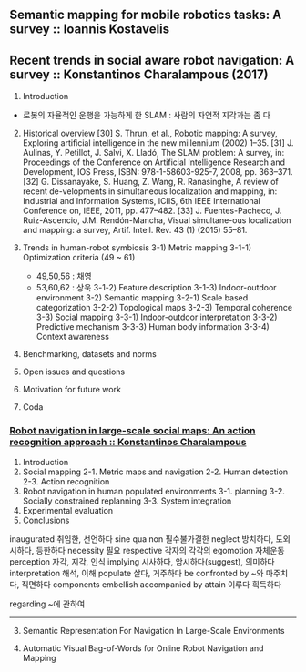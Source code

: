 ## Semantic mapping for mobile robotics tasks: A survey :: Ioannis Kostavelis


## Recent trends in social aware robot navigation: A survey :: Konstantinos Charalampous (2017)
  1) Introduction
  - 로봇의 자율적인 운행을 가능하게 한 SLAM : 사람의 자연적 지각과는 좀 다
  
  2) Historical overview
    [30] S. Thrun, et al., Robotic mapping: A survey, Exploring artificial intelligence in the new millennium (2002) 1–35.
    [31] J. Aulinas, Y. Petillot, J. Salvi, X. Lladó, The SLAM problem: A survey, in: Proceedings of the Conference on Artificial Intelligence Research and Development, IOS Press, ISBN: 978-1-58603-925-7, 2008, pp. 363–371.
  [32] G. Dissanayake, S. Huang, Z. Wang, R. Ranasinghe, A review of recent de-velopments in simultaneous localization and mapping, in: Industrial and Information Systems, ICIIS, 6th IEEE International Conference on, IEEE, 2011, pp. 477–482.
[33] J. Fuentes-Pacheco, J. Ruiz-Ascencio, J.M. Rendón-Mancha, Visual simultane-ous localization and mapping: a survey, Artif. Intell. Rev. 43 (1) (2015) 55–81.
  
  3) Trends in human-robot symbiosis
    3-1) Metric mapping
      3-1-1) Optimization criteria (49 ~ 61)
        - 49,50,56 : 채영
        - 53,60,62 : 상욱
      3-1-2) Feature description
      3-1-3) Indoor-outdoor environment
    3-2) Semantic mapping
      3-2-1) Scale based categorization
      3-2-2) Topological maps
      3-2-3) Temporal coherence
    3-3) Social mapping
      3-3-1) Indoor-outdoor interpretation
      3-3-2) Predictive mechanism
      3-3-3) Human body information
      3-3-4) Context awareness
   4) Benchmarking, datasets and norms
   5) Open issues and questions 
   6) Motivation for future work 
   7) Coda 
   
### [Robot navigation in large-scale social maps: An action recognition approach :: Konstantinos Charalampous](https://github.com/0chae2/reference/210115/Robot_navigation_in_large)
  1. Introduction
  2. Social mapping
    2-1. Metric maps and navigation
    2-2. Human detection
    2-3. Action recognition
  3. Robot navigation in human populated environments
    3-1. planning
    3-2. Socially constrained replanning
    3-3. System integration
  4. Experimental evaluation
  5. Conclusions
 
   
   
   
   
   
   
   inaugurated 취임한, 선언하다
   sine qua non 필수불가결한 
   neglect 방치하다, 도외시하다, 등한하다
   necessity 필요
   respective 각자의 각각의
   egomotion 자체운동
   perception 자각, 지각, 인식
   implying 시사하다, 암시하다(suggest), 의미하다
   interpretation 해석, 이해 
   populate 살다, 거주하다
   be confronted by ~와 마주치다, 직면하다
   components
   embellish
   accompanied by
   attain 이루다 획득하다
   
   regarding ~에 관하여
   
   
---------------------------------------------------------------------------
3. Semantic Representation For Navigation In Large-Scale Environments

4. Automatic Visual Bag-of-Words for Online Robot Navigation and Mapping

